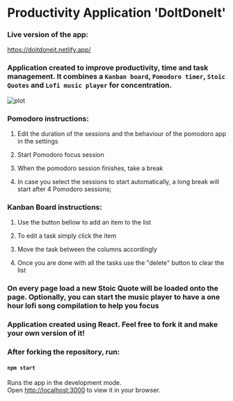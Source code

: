 # Productivity Application 'DoItDoneIt'

### Live version of the app: 
https://doitdoneit.netlify.app/

### Application created to improve productivity, time and task management. It combines a `Kanban board`, `Pomodoro timer`, `Stoic Quotes` and `Lofi music player` for concentration.

![plot](./public/image.png)

### Pomodoro instructions: 

1. Edit the duration of the sessions and the behaviour of the pomodoro app in the settings

2. Start Pomodoro focus session

3. When the pomodoro session finishes, take a break

4. In case you select the sessions to start automatically, a long break will start after 4 Pomodoro sessions;

### Kanban Board instructions:

1. Use the button bellow to add an item to the list

2. To edit a task simply click the item

3. Move the task between the columns accordingly

4. Once you are done with all the tasks use the "delete" button to clear the list

### On every page load a new Stoic Quote will be loaded onto the page. Optionally, you can start the music player to have a one hour lofi song compilation to help you focus

### Application created using React. Feel free to fork it and make your own version of it!

### After forking the repository, run:
#### `npm start`
Runs the app in the development mode.\
Open [http://localhost:3000](http://localhost:3000) to view it in your browser.
